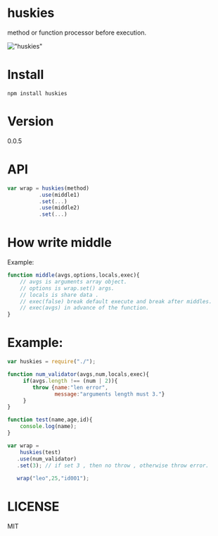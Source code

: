 huskies
=======
method or function processor before execution.

!["huskies"](http://stuffpoint.com/husky/image/50775-husky-husky-wallpaper-26.jpg)

Install
========

    npm install huskies

Version
=======
0.0.5
    
API
===
```javascript
var wrap = huskies(method)
          .use(middle1)
          .set(...)
          .use(middle2)
          .set(...)
```          

How write middle
=================

Example:

```javascript
function middle(avgs,options,locals,exec){
    // avgs is arguments array object.
    // options is wrap.set() args.
    // locals is share data .
    // exec(false) break default execute and break after middles.
    // exec(avgs) in advance of the function.
}
```

Example:
========
```javascript
var huskies = require("./");

function num_validator(avgs,num,locals,exec){
     if(avgs.length !== (num | 2)){
        throw {name:"len error",
               message:"arguments length must 3."}
     }
}

function test(name,age,id){
    console.log(name);
}

var wrap = 
    huskies(test)
   .use(num_validator)
   .set(3); // if set 3 , then no throw , otherwise throw error.
   
   wrap("leo",25,"id001");
```

LICENSE
=======
MIT

